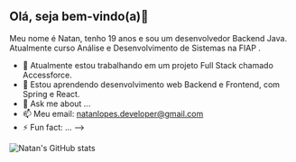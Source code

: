## Olá, seja bem-vindo(a)👋

Meu nome é Natan, tenho 19 anos e sou um desenvolvedor Backend Java. Atualmente
curso Análise e Desenvolvimento de Sistemas na FIAP
.

- 🔭 Atualmente estou trabalhando em um projeto Full Stack chamado Accessforce.
- 🌱 Estou aprendendo desenvolvimento web Backend e Frontend, com Spring e React.
- 💬 Ask me about ...
- 📫 Meu email: natanlopes.developer@gmail.com 
- ⚡ Fun fact: ...
-->

![Natan's GitHub stats](https://github-readme-stats.vercel.app/api?username=natanjrl&hide=contribs&theme=tokyonight)



